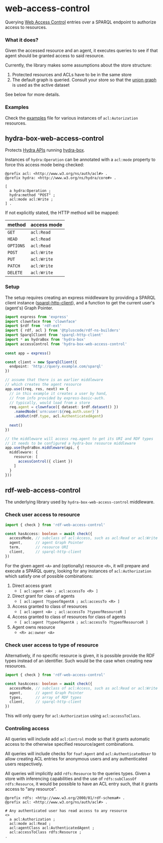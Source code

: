 # web-access-control

Querying [Web Access Control](https://www.w3.org/wiki/WebAccessControl) entries over a SPARQL endpoint to authorize access to resources.

### What it does?

Given the accessed resource and an agent, it executes queries to see if that agent should be granted access to said resource.  

Currently, the library makes some assumptions about the store structure:

1. Protected resources and ACLs have to be in the same store
2. The default graph is queried. Consult your store so that the [union graph](https://patterns.dataincubator.org/book/union-graph.html) is used as the active dataset

See below for more details. 

### Examples

Check the [examples](./examples/acls.ru) file for various instances of `acl:Autorization` resources. 

## hydra-box-web-access-control

Protects [Hydra APIs](http://www.hydra-cg.com/spec/latest/core/) running [hydra-box](https://npm.im/hydra-box).

Instances of `hydra:Operation` can be annotated with a `acl:mode` property to force this access mode being checked:

```turtle
@prefix acl: <http://www.w3.org/ns/auth/acl#> .
@prefix hydra: <http://www.w3.org/ns/hydra/core#> .

[
  a hydra:Operation ;
  hydra:method "POST" ;
  acl:mode acl:Write ;
] .
``` 

If not explicitly stated, the HTTP method will be mapped:

| method | access mode |
| -- | -- |
| `GET` | `acl:Read` |
| `HEAD` | `acl:Read` |
| `OPTIONS` | `acl:Read` |
| `POST` | `acl:Write` |
| `PUT` | `acl:Write` |
| `PATCH` | `acl:Write` |
| `DELETE` | `acl:Write` |

### Setup

The setup requires creating an express middleware by providing a SPARQL client instance ([sparql-http-client](https://npm.im/sparql-http-client)), and a function to get the current user's (agent's) Graph Pointer.

```typescript
import express from 'express'
import clownface from 'clownface'
import $rdf from 'rdf-ext'
import { rdf, acl } from '@tpluscode/rdf-ns-builders'
import SparqlClient from 'sparql-http-client'
import * as hydraBox from 'hydra-box'
import accessControl from 'hydra-box-web-access-control' 
 
const app = express()

const client = new SparqlClient({
  endpoint: 'http://query.example.com/sparql'
})

// assume that there is an earlier middleware
// which creates the agent resource
app.use((req, res, next) => {
  // in this example it creates a user by hand, 
  // from info provided by express-basic-auth.
  // typically, would load from a store
  req.agent = clownface({ dataset: $rdf.dataset() })
    .namedNode(`urn:user:${req.auth.user}`)
    .addOut(rdf.type, acl.AuthenticatedAgent)
  
  next()
})

// the middleware will access req.agent to get its URI and RDF types
// it needs to be configured a hydra-box resource middleware
app.use(hydraBox.middleware(api, {
  middleware: {
    resource: [
      accessControl({ client })
    ]
  }
}))
```


## rdf-web-access-control

The underlying library used by `hydra-box-web-access-control` middleware.

### Check user access to resource

```typescript
import { check } from 'rdf-web-access-control'

const hasAccess: boolean = await check({
  accessMode, // subclass of acl:Access, such as acl:Read or acl:Write
  agent,      // agent Graph Pointer
  term,       // resource URI
  client,     // sparql-http-client
})
```

For the given agent `<A>` and (optionally) resource `<R>`, it will prepare and execute a SPARQL query, looking for any instances of `acl:Authorization` which satisfy one of possible combinations:

1. Direct access grant
   - `[ acl:agent <A> ; acl:accessTo <R> ]`
2. Direct grant for class of agents
   - `[ acl:agent ?typeofAgentA ; acl:accessTo <R> ]`
3. Access granted to class of resources
   - `[ acl:agent <A> ; acl:accessTo ?typeofResourceR ]`
4. Access granted to class of resources for class of agents
   - `[ acl:agent ?typeofAgentA ; acl:accessTo ?typeofResourceR ]`
5. Agent owns resource
   - `<R> ac:owner <A>`
   
### Check user access to type of resource

Alternatively, if no specific resource is given, it is possible provide the RDF types instead of an identifier. Such would be the case when creating new resources.

```typescript
import { check } from 'rdf-web-access-control'

const hasAccess: boolean = await check({
  accessMode, // subclass of acl:Access, such as acl:Read or acl:Write
  agent,      // agent Graph Pointer
  types,      // array of RDF types
  client,     // sparql-http-client
})
```

This will only query for `acl:Authorization` using `acl:accessToClass`.

### Controling access

All queries will include add `acl:Control` mode so that it grants automatic access to the otherwise specified resource/agent combinations.

All queries will include checks for `foaf:Agent` and `acl:AuthenticatedUser` to allow creating ACL entries for anonymous users and any authenticated users respectively.

All queries will implicitly add `rdfs:Resource` to the queries types. Given a store with inferencing capabilities and the use of `rdfs:subClassOf rdfs:Resource`, it would be possible to have an ACL entry such, that it grants access to "any resource".

```turtle
@prefix rdfs: <http://www.w3.org/2000/01/rdf-schema#> .
@prefix acl: <http://www.w3.org/ns/auth/acl#> .

# Any authenticated user has read access to any resource
<>
  a acl:Authorization ;
  acl:mode acl:Read ;
  acl:agentClass acl:AuthenticatedAgent ;
  acl:accessToClass rdfs:Resource ;
.
```
